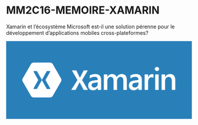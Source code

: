 # MM2C16-MEMOIRE-XAMARIN
Xamarin et l’écosystème Microsoft est-il une solution pérenne pour le développement d’applications mobiles cross-plateformes?

![alt text](screenshots/logo1.png "")
